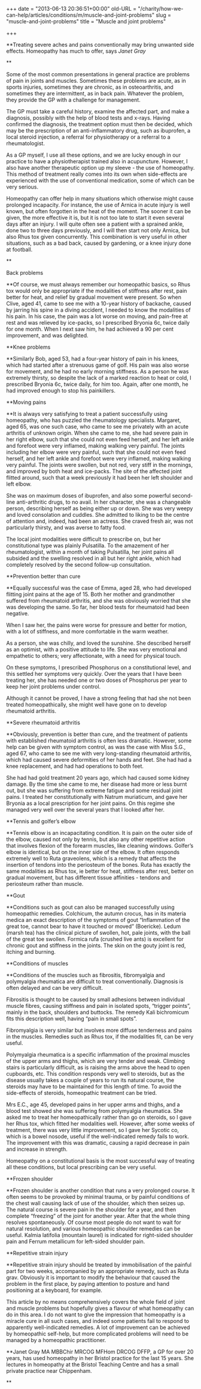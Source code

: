 +++
date = "2013-06-13 20:36:51+00:00"
old-URL = "/charity/how-we-can-help/articles/conditions/m/muscle-and-joint-problems"
slug = "muscle-and-joint-problems"
title = "Muscle and joint problems"

+++

**Treating severe aches and pains conventionally may bring unwanted side effects. Homeopathy has much to offer, says _Janet Gray_

**

Some of the most common presentations in general practice are problems of pain in joints and muscles. Sometimes these problems are acute, as in sports injuries, sometimes they are chronic, as in osteoarthritis, and sometimes they are intermittent, as in back pain. Whatever the problem, they provide the GP with a challenge for management.

The GP must take a careful history, examine the affected part, and make a diagnosis, possibly with the help of blood tests and x-rays. Having confirmed the diagnosis, the treatment option must then be decided, which may be the prescription of an anti-inflammatory drug, such as ibuprofen, a local steroid injection, a referral for physiotherapy or a referral to a rheumatologist.

As a GP myself, I use all these options, and we are lucky enough in our practice to have a physiotherapist trained also in acupuncture. However, I also have another therapeutic option up my sleeve - the use of homeopathy. This method of treatment really comes into its own when side-effects are experienced with the use of conventional medication, some of which can be very serious.

Homeopathy can offer help in many situations which otherwise might cause prolonged incapacity. For instance, the use of Arnica in acute injury is well known, but often forgotten in the heat of the moment. The sooner it can be given, the more effective it is, but it is not too late to start it even several days after an injury. I will quite often see a patient with a sprained ankle, done two to three days previously, and I will then start not only Arnica, but also Rhus tox given concurrently. This combination is very useful in other situations, such as a bad back, caused by gardening, or a knee injury done at football.

**

Back problems

**Of course, we must always remember our homeopathic basics, so Rhus tox would only be appropriate if the modalities of stiffness after rest, pain better for heat, and relief by gradual movement were present. So when Clive, aged 41, came to see me with a 10-year history of backache, caused by jarring his spine in a diving accident, I needed to know the modalities of his pain. In his case, the pain was a lot worse on moving, and pain-free at rest and was relieved by ice-packs, so I prescribed Bryonia 6c, twice daily for one month. When I next saw him, he had achieved a 90 per cent improvement, and was delighted.

**Knee problems

**Similarly Bob, aged 53, had a four-year history of pain in his knees, which had started after a strenuous game of golf. His pain was also worse for movement, and he had no early morning stiffness. As a person he was extremely thirsty, so despite the lack of a marked reaction to heat or cold, I prescribed Bryonia 6c, twice daily, for him too. Again, after one month, he had improved enough to stop his painkillers.

**Moving pains

**It is always very satisfying to treat a patient successfully using homeopathy, who has puzzled the rheumatology specialists. Margaret, aged 65, was one such case, who came to see me privately with an acute arthritis of unknown origin. When she came to me, she had severe pain in her right elbow, such that she could not even feed herself, and her left ankle and forefoot were very inflamed, making walking very painful. The joints including her elbow were very painful, such that she could not even feed herself, and her left ankle and forefoot were very inflamed, making walking very painful. The joints were swollen, but not red, very stiff in the mornings, and improved by both heat and ice-packs. The site of the affected joint flitted around, such that a week previously it had been her left shoulder and left elbow.

She was on maximum doses of ibuprofen, and also some powerful second-line anti-arthritic drugs, to no avail. In her character, she was a changeable person, describing herself as being either up or down. She was very weepy and loved consolation and cuddles. She admitted to liking to be the centre of attention and, indeed, had been an actress. She craved fresh air, was not particularly thirsty, and was averse to fatty food.

The local joint modalities were difficult to prescribe on, but her constitutional type was plainly Pulsatilla. To the amazement of her rheumatologist, within a month of taking Pulsatilla, her joint pains all subsided and the swelling resolved in all but her right ankle, which had completely resolved by the second follow-up consultation.

**Prevention better than cure

**Equally successful was the case of Emma, aged 28, who had developed flitting joint pains at the age of 15. Both her mother and grandmother suffered from rheumatoid arthritis, and she was obviously worried that she was developing the same. So far, her blood tests for rheumatoid had been negative.

When I saw her, the pains were worse for pressure and better for motion, with a lot of stiffness, and more comfortable in the warm weather.

As a person, she was chilly, and loved the sunshine. She described herself as an optimist, with a positive attitude to life. She was very emotional and empathetic to others; very affectionate, with a need for physical touch.

On these symptoms, I prescribed Phosphorus on a constitutional level, and this settled her symptoms very quickly. Over the years that I have been treating her, she has needed one or two doses of Phosphorus per year to keep her joint problems under control.

Although it cannot be proved, I have a strong feeling that had she not been treated homeopathically, she might well have gone on to develop rheumatoid arthritis.

**Severe rheumatoid arthritis

**Obviously, prevention is better than cure, and the treatment of patients with established rheumatoid arthritis is often less dramatic. However, some help can be given with symptom control, as was the case with Miss S.G., aged 67, who came to see me with very long-standing rheumatoid arthritis, which had caused severe deformities of her hands and feet. She had had a knee replacement, and had had operations to both feet.

She had had gold treatment 20 years ago, which had caused some kidney damage. By the time she came to me, her disease had more or less burnt out, but she was suffering from extreme fatigue and some residual joint pains. I treated her constitutionally with Natrum muriaticum, and gave her Bryonia as a local prescription for her joint pains. On this regime she managed very well over the several years that I looked after her.

**Tennis and golfer’s elbow

**Tennis elbow is an incapacitating condition. It is pain on the outer side of the elbow, caused not only by tennis, but also any other repetitive action that involves flexion of the forearm muscles, like cleaning windows. Golfer’s elbow is identical, but on the inner side of the elbow. It often responds extremely well to Ruta graveolens, which is a remedy that affects the insertion of tendons into the periosteum of the bones. Ruta has exactly the same modalities as Rhus tox, ie better for heat, stiffness after rest, better on gradual movement, but has different tissue affinities - tendons and periosteum rather than muscle.

**Gout

**Conditions such as gout can also be managed successfully using homeopathic remedies. Colchicum, the autumn crocus, has in its materia medica an exact description of the symptoms of gout ­“Inflammation of the great toe, cannot bear to have it touched or moved” (Boericke). Ledum (marsh tea) has the clinical picture of swollen, hot, pale joints, with the ball of the great toe swollen. Formica rufa (crushed live ants) is excellent for chronic gout and stiffness in the joints. The skin on the gouty joint is red, itching and burning.

**Conditions of muscles

**Conditions of the muscles such as fibrositis, fibromyalgia and polymyalgia rheumatica are difficult to treat conventionally. Diagnosis is often delayed and can be very difficult.

Fibrositis is thought to be caused by small adhesions between individual muscle fibres, causing stiffness and pain in isolated spots, “trigger points”, mainly in the back, shoulders and buttocks. The remedy Kali bichromicum fits this description well, having “pain in small spots”.

Fibromyalgia is very similar but involves more diffuse tenderness and pains in the muscles. Remedies such as Rhus tox, if the modalities fit, can be very useful.

Polymyalgia rheumatica is a specific inflammation of the proximal muscles of the upper arms and thighs, which are very tender and weak. Climbing stairs is particularly difficult, as is raising the arms above the head to open cupboards, etc. This condition responds very well to steroids, but as the disease usually takes a couple of years to run its natural course, the steroids may have to be maintained for this length of time. To avoid the side-effects of steroids, homeopathic treatment can be tried.

Mrs E.C., age 45, developed pains in her upper arms and thighs, and a blood test showed she was suffering from polymyalgia rheumatica. She asked me to treat her homeopathically rather than go on steroids, so I gave her Rhus tox, which fitted her modalities well. However, after some weeks of treatment, there was very little improvement, so I gave her Sycotic co, which is a bowel nosode, useful if the well-indicated remedy fails to work. The improvement with this was dramatic, causing a rapid decrease in pain and increase in strength.

Homeopathy on a constitutional basis is the most successful way of treating all these conditions, but local prescribing can be very useful.

**Frozen shoulder

**Frozen shoulder is another condition that runs a very prolonged course. It often seems to be provoked by minimal trauma, or by painful conditions of the chest wall causing lack of use of the shoulder, which then seizes up. The natural course is severe pain in the shoulder for a year, and then complete “freezing” of the joint for another year. After that the whole thing resolves spontaneously. Of course most people do not want to wait for natural resolution, and various homeopathic shoulder remedies can be useful. Kalmia latifolia (mountain laurel) is indicated for right-sided shoulder pain and Ferrum metallicum for left-sided shoulder pain.

**Repetitive strain injury

**Repetitive strain injury should be treated by immobilisation of the painful part for two weeks, accompanied by an appropriate remedy, such as Ruta grav. Obviously it is important to modify the behaviour that caused the problem in the first place, by paying attention to posture and hand positioning at a keyboard, for example.

This article by no means comprehensively covers the whole field of joint and muscle problems but hopefully gives a flavour of what homeopathy can do in this area. I do not want to give the impression that homeopathy is a miracle cure in all such cases, and indeed some patients fail to respond to apparently well-indicated remedies. A lot of improvement can be achieved by homeopathic self-help, but more complicated problems will need to be managed by a homeopathic practitioner.

**Janet Gray MA MBBChir MRCOG MFHom DRCOG DFFP, a GP for over 20 years, has used homeopathy in her Bristol practice for the last 15 years. She lectures in homeopathy at the Bristol Teaching Centre and has a small private practice near Chippenham.

**

